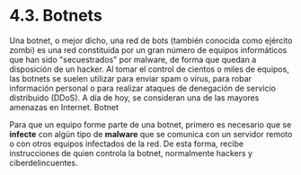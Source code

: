 # 4.3. Botnets

Una botnet, o mejor dicho, una red de bots (también conocida como ejército zombi) es una red constituida por un gran número de equipos informáticos que han sido "secuestrados" por malware, de forma que quedan a disposición de un hacker. Al tomar el control de cientos o miles de equipos, las botnets se suelen utilizar para enviar spam o virus, para robar información personal o para realizar ataques de denegación de servicio distribuido (DDoS). A día de hoy, se consideran una de las mayores amenazas en Internet.
Botnet

Para que un equipo forme parte de una botnet, primero es necesario que se **infecte** con algún tipo de **malware** que se comunica con un servidor remoto o con otros equipos infectados de la red. De esta forma, recibe instrucciones de quien controla la botnet, normalmente hackers y ciberdelincuentes.

